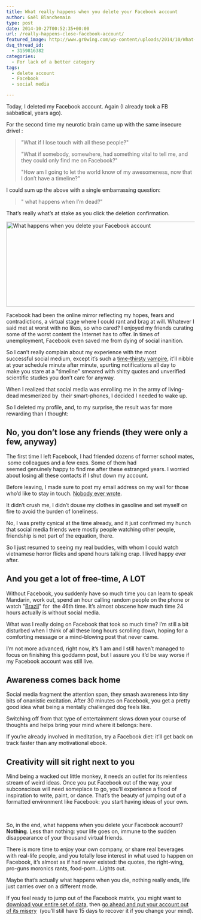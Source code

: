 ```yaml
---
title: What really happens when you delete your Facebook account
author: Gaël Blanchemain
type: post
date: 2014-10-27T00:52:35+00:00
url: /really-happens-close-facebook-account/
featured_image: http://www.gr0wing.com/wp-content/uploads/2014/10/What-happens-when-you-delete-your-Facebook-account-e1414367768411.jpg
dsq_thread_id:
  - 3159816382
categories:
  - For lack of a better category
tags:
  - delete account
  - Facebook
  - social media

---
```

Today, I deleted my Facebook account. Again (I already took a FB sabbatical, years ago).

For the second time my neurotic brain came up with the same insecure drivel :

> "What if I lose touch with all these people?"
> 
> "What if somebody, somewhere, had something vital to tell me, and they could only find me on Facebook?"
> 
> "How am I going to let the world know of my awesomeness, now that I don&#8217;t have a timeline?"

I could sum up the above with a single embarrassing question:

> " what happens when I&#8217;m dead?"

That&#8217;s really what&#8217;s at stake as you click the deletion confirmation.

<img class="aligncenter size-full wp-image-8643" src="http://www.gr0wing.com/wp-content/uploads/2014/10/What-happens-when-you-delete-your-Facebook-account.gif" alt="What happens when you delete your Facebook account" width="619" height="227" /> 

Facebook had been the online mirror reflecting my hopes, fears and contradictions, a virtual stage where I could rant and brag at will. Whatever I said met at worst with no likes, so who cared? I enjoyed my friends curating some of the worst content the Internet has to offer. In times of unemployment, Facebook even saved me from dying of social inanition.

So I can&#8217;t really complain about my experience with the most successful social medium, except it&#8217;s such a <span style="text-decoration: underline;">time-thirsty vampire</span>, it&#8217;ll nibble at your schedule minute after minute, spurting notifications all day to make you stare at a "timeline" smeared with shitty quotes and unverified scientific studies you don&#8217;t care for anyway.

When I realized that social media was enrolling me in the army of living-dead mesmerized by  their smart-phones, I decided I needed to wake up.

So I deleted my profile, and, to my surprise, the result was far more rewarding than I thought:

## No, you don&#8217;t lose any friends (they were only a few, anyway)

The first time I left Facebook, I had friended dozens of former school mates,  some colleagues and a few exes. Some of them had seemed genuinely happy to find me after these estranged years. I worried about losing all these contacts if I shut down my account.

Before leaving, I made sure to post my email address on my wall for those who&#8217;d like to stay in touch. <span style="text-decoration: underline;">Nobody ever wrote</span>.

It didn&#8217;t crush me, I didn&#8217;t douse my clothes in gasoline and set myself on fire to avoid the burden of loneliness.

No, I was pretty cynical at the time already, and it just confirmed my hunch that social media friends were mostly people watching other people, friendship is not part of the equation, there.

So I just resumed to seeing my real buddies, with whom I could watch vietnamese horror flicks and spend hours talking crap. I lived happy ever after.

## And you get a lot of free-time, A LOT

Without Facebook, you suddenly have so much time you can learn to speak Mandarin, work out, spend an hour calling random people on the phone or watch "<a href="http://www.amazon.com/gp/product/0783225903/ref=as_li_tl?ie=UTF8&camp=1789&creative=9325&creativeASIN=0783225903&linkCode=as2&tag=grotherooofha-20&linkId=IO5DHSDMM5STMW3E" target="_blank">Brazil</a>" for  the 46th time. It&#8217;s almost obscene how much time 24 hours actually is without social media.

What was I really doing on Facebook that took so much time? I&#8217;m still a bit disturbed when I think of all these long hours scrolling down, hoping for a comforting message or a mind-blowing post that never came.

I&#8217;m not more advanced, right now, it&#8217;s 1 am and I still haven&#8217;t managed to focus on finishing this goddamn post, but I assure you it&#8217;d be way worse if my Facebook account was still live.

## Awareness comes back home

Social media fragment the attention span, they smash awareness into tiny bits of onanistic excitation. After 30 minutes on Facebook, you get a pretty good idea what being a mentally challenged dog feels like.

Switching off from that type of entertainment slows down your course of thoughts and helps bring your mind where it belongs: here.

If you&#8217;re already involved in meditation, try a Facebook diet: it&#8217;ll get back on track faster than any motivational ebook.

## Creativity will sit right next to you

Mind being a wacked out little monkey, it needs an outlet for its relentless stream of weird ideas. Once you put Facebook out of the way, your subconscious will need someplace to go, you&#8217;ll experience a flood of inspiration to write, paint, or dance. That&#8217;s the beauty of jumping out of a formatted environment like Facebook: you start having ideas of your own.

&nbsp;

So, in the end, what happens when you delete your Facebook account?  
**Nothing**. Less than nothing: your life goes on, immune to the sudden disappearance of your thousand virtual friends.

There is more time to enjoy your own company, or share real beverages with real-life people, and you totally lose interest in what used to happen on Facebook, it&#8217;s almost as if had never existed: the quotes, the right-wing, pro-guns moronics rants, food-porn&#8230;Lights out. 

Maybe that&#8217;s actually what happens when you die, nothing really ends, life just carries over on a different mode.

If you feel ready to jump out of the Facebook matrix, you might want to <a href="https://www.facebook.com/help/131112897028467" target="_blank">download your entire set of data</a>, then <a href="https://www.facebook.com/help/359046244166395/" target="_blank">go ahead and put your account out of its misery</a>  (you&#8217;ll still have 15 days to recover it if you change your mind).
